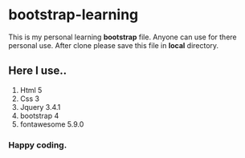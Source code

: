 # bootstrap-learning
This is my personal learning **bootstrap** file. Anyone can use for there personal use.
After clone please save this file in **local** directory.
## Here I use..
1. Html 5
2.  Css 3
3. Jquery 3.4.1
4. bootstrap 4 
5. fontawesome 5.9.0
### Happy coding.
